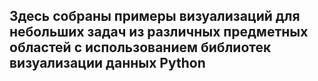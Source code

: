 ## Здесь собраны примеры визуализаций для небольших задач из различных предметных областей  с использованием библиотек визуализации данных Python
